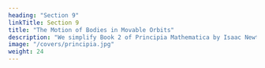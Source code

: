 ```yaml
---
heading: "Section 9"
linkTitle: Section 9
title: "The Motion of Bodies in Movable Orbits"
description: "We simplify Book 2 of Principia Mathematica by Isaac Newton."
image: "/covers/principia.jpg"
weight: 24
---
```

